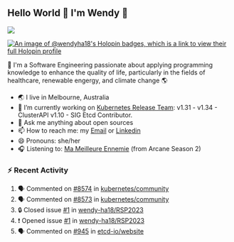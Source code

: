 ## Hello World 👋 I'm Wendy 🧃 
![](https://komarev.com/ghpvc/?username=wendy-ha18)

[![An image of @wendyha18's Holopin badges, which is a link to view their full Holopin profile](https://holopin.me/wendyha18)](https://holopin.io/@wendyha18)

🌱 I'm a Software Engineering passionate about applying programming knowledge to enhance the quality of life, particularly in the fields of healthcare, renewable engergy, and climate change 🌎

- 🌏 I live in Melbourne, Australia
- 🔭 I’m currently working on [Kubernetes Release Team](https://github.com/kubernetes/sig-release/tree/master): v1.31 - v1.34 - ClusterAPI v1.10 - SIG Etcd Contributor.
- 💬 Ask me anything about open sources
- 📫 How to reach me: my [Email](mailto:wendyha.sut@gmail.com) or [Linkedin](https://www.linkedin.com/in/wendyha-sut/)
- 😄 Pronouns: she/her
- 🎧 Listening to: [Ma Meilleure Ennemie](https://www.youtube.com/watch?v=1F3OGIFnW1k) (from Arcane Season 2)

### :zap: Recent Activity

<!--START_SECTION:activity-->
1. 🗣 Commented on [#8574](https://github.com/kubernetes/community/issues/8574#issuecomment-3263700651) in [kubernetes/community](https://github.com/kubernetes/community)
2. 🗣 Commented on [#8573](https://github.com/kubernetes/community/issues/8573#issuecomment-3263698814) in [kubernetes/community](https://github.com/kubernetes/community)
3. 🔒 Closed issue [#1](https://github.com/wendy-ha18/RSP2023/issues/1) in [wendy-ha18/RSP2023](https://github.com/wendy-ha18/RSP2023)
4. ❗ Opened issue [#1](https://github.com/wendy-ha18/RSP2023/issues/1) in [wendy-ha18/RSP2023](https://github.com/wendy-ha18/RSP2023)
5. 🗣 Commented on [#945](https://github.com/etcd-io/website/issues/945#issuecomment-3263594515) in [etcd-io/website](https://github.com/etcd-io/website)
<!--END_SECTION:activity-->
